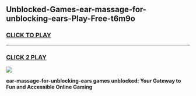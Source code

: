 
## Unblocked-Games-ear-massage-for-unblocking-ears-Play-Free-t6m9o
<h3>
<a href="https://premium76.site?title=ear-massage-for-unblocking-ears&ref=18A1">CLICK TO PLAY</a></h3>
<hr>

<h3>
<a href="https://premium76.site?title=ear-massage-for-unblocking-ears&ref=18A1">CLICK 2 PLAY</a>
  
</h3>

<a href="https://premium76.site?title=ear-massage-for-unblocking-ears&ref=18A1"><img src="https://clearcache.store/games.png"></a>


**ear-massage-for-unblocking-ears games unblocked: Your Gateway to Fun and Accessible Online Gaming**
